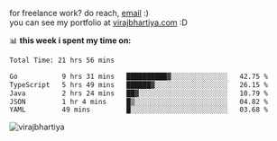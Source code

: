 for freelance work? do reach, [email](mailto:vlbhartiya@gmail.com) :)<br/>
you can see my portfolio at [virajbhartiya.com](https://virajbhartiya.com) :D

📊 **this week i spent my time on:**

<!--START_SECTION:waka-->

```txt
Total Time: 21 hrs 56 mins

Go           9 hrs 31 mins   ██████████▓░░░░░░░░░░░░░░   42.75 %
TypeScript   5 hrs 49 mins   ██████▓░░░░░░░░░░░░░░░░░░   26.15 %
Java         2 hrs 24 mins   ██▓░░░░░░░░░░░░░░░░░░░░░░   10.79 %
JSON         1 hr 4 mins     █▒░░░░░░░░░░░░░░░░░░░░░░░   04.82 %
YAML         49 mins         █░░░░░░░░░░░░░░░░░░░░░░░░   03.68 %
```

<!--END_SECTION:waka-->

<p align="left"> <img src="https://komarev.com/ghpvc/?username=virajbhartiya&color=blue" alt="virajbhartiya" /> </p>

